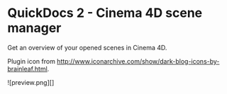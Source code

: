 # QuickDocs 2 - Cinema 4D scene manager

Get an overview of your opened scenes in Cinema 4D.

Plugin icon from http://www.iconarchive.com/show/dark-blog-icons-by-brainleaf.html.

![preview.png][]
